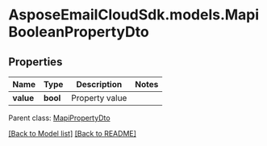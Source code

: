 # AsposeEmailCloudSdk.models.MapiBooleanPropertyDto
## Properties
Name | Type | Description | Notes
------------ | ------------- | ------------- | -------------
**value** | **bool** | Property value              | 

 Parent class: [MapiPropertyDto](MapiPropertyDto.md)

[[Back to Model list]](Models.md) [[Back to README]](README.md)


